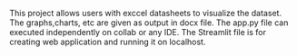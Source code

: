 This project allows users with exccel datasheets to visualize the dataset. The graphs,charts, etc are given as output in docx file. The app.py file can executed independently on collab or any IDE. 
The Streamlit file is for creating web application and running it on localhost.
